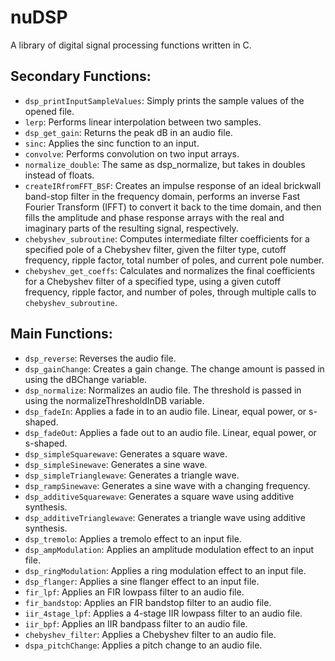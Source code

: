 # nuDSP
A library of digital signal processing functions written in C.

## Secondary Functions:
- `dsp_printInputSampleValues`: Simply prints the sample values of the opened file.
- `lerp`: Performs linear interpolation between two samples.
- `dsp_get_gain`: Returns the peak dB in an audio file.
- `sinc`: Applies the sinc function to an input.
- `convolve`: Performs convolution on two input arrays.
- `normalize_double`: The same as dsp_normalize, but takes in doubles instead of floats.
- `createIRfromFFT_BSF`: Creates an impulse response of an ideal brickwall band-stop filter in the frequency domain, performs an inverse Fast Fourier Transform (IFFT) to convert it back to the time domain, and then fills the amplitude and phase response arrays with the real and imaginary parts of the resulting signal, respectively.
- `chebyshev_subroutine`: Computes intermediate filter coefficients for a specified pole of a Chebyshev filter, given the filter type, cutoff frequency, ripple factor, total number of poles, and current pole number.
- `chebyshev_get_coeffs`: Calculates and normalizes the final coefficients for a Chebyshev filter of a specified type, using a given cutoff frequency, ripple factor, and number of poles, through multiple calls to `chebyshev_subroutine`.

## Main Functions:
- `dsp_reverse`: Reverses the audio file.
- `dsp_gainChange`: Creates a gain change. The change amount is passed in using the dBChange variable.
- `dsp_normalize`: Normalizes an audio file. The threshold is passed in using the normalizeThresholdInDB variable.
- `dsp_fadeIn`: Applies a fade in to an audio file. Linear, equal power, or s-shaped.
- `dsp_fadeOut`: Applies a fade out to an audio file. Linear, equal power, or s-shaped.
- `dsp_simpleSquarewave`: Generates a square wave.
- `dsp_simpleSinewave`: Generates a sine wave.
- `dsp_simpleTrianglewave`: Generates a triangle wave.
- `dsp_rampSinewave`: Generates a sine wave with a changing frequency.
- `dsp_additiveSquarewave`: Generates a square wave using additive synthesis.
- `dsp_additiveTrianglewave`: Generates a triangle wave using additive synthesis.
- `dsp_tremolo`: Applies a tremolo effect to an input file.
- `dsp_ampModulation`: Applies an amplitude modulation effect to an input file.
- `dsp_ringModulation`: Applies a ring modulation effect to an input file.
- `dsp_flanger`: Applies a sine flanger effect to an input file.
- `fir_lpf`: Applies an FIR lowpass filter to an audio file.
- `fir_bandstop`: Applies an FIR bandstop filter to an audio file.
- `iir_4stage_lpf`: Applies a 4-stage IIR lowpass filter to an audio file.
- `iir_bpf`: Applies an IIR bandpass filter to an audio file.
- `chebyshev_filter`: Applies a Chebyshev filter to an audio file.
- `dspa_pitchChange`: Applies a pitch change to an audio file.
